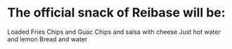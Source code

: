 # The official snack of Reibase will be:

Loaded Fries
Chips and Guac
Chips and salsa with cheese
Just hot water and lemon
Bread and water

